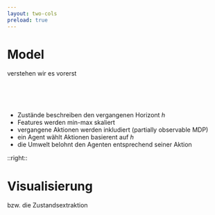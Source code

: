 ```yaml
---
layout: two-cols
preload: true
---
```


# Model

verstehen wir es vorerst

<br>
<br>
<br>

- Zustände beschreiben den vergangenen Horizont $h$
- Features werden min-max skaliert
- vergangene Aktionen werden inkludiert (partially observable MDP)
- ein Agent wählt Aktionen basierent auf $h$
- die Umwelt belohnt den Agenten entsprechend seiner Aktion

::right::

# Visualisierung

bzw. die Zustandsextraktion

<div class="mt-10">
<img :src="'./pomdp.jpg'" class="max-h-100">
</div>

<Bar title="Machine Learning for Safer Smart Environments"/>
